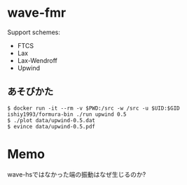 # wave-fmr
Support schemes:

- FTCS
- Lax
- Lax-Wendroff
- Upwind

## あそびかた

```
$ docker run -it --rm -v $PWD:/src -w /src -u $UID:$GID ishiy1993/formura-bin ./run upwind 0.5
$ ./plot data/upwind-0.5.dat
$ evince data/upwind-0.5.pdf
```

# Memo
wave-hsではなかった端の振動はなぜ生じるのか?
